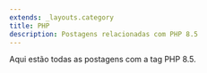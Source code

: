 ```yaml
---
extends: _layouts.category
title: PHP
description: Postagens relacionadas com PHP 8.5
---
```


Aqui estão todas as postagens com a tag PHP 8.5.
